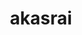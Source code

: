 ---
title: akasrai
github: https://github.com/akasrai
mode: dark
transition: 1s
score: 80
archetype:
- Minimalistic
---